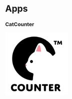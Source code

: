 # Apps
### CatCounter
<a href="https://apps.apple.com/kr/app/%EA%B3%A0%EC%96%91%EC%9D%B4-%EC%B9%B4%EC%9A%B4%ED%84%B0-%EC%9B%8C%EC%B9%98-%EC%A7%80%EC%9B%90/id6747326193" target="_blank">
  <img src="CatCounter/icon.jpeg" alt="CatCounter Icon" width="200" height="200" style="cursor: pointer;">
</a>